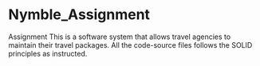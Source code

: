 # Nymble_Assignment
 Assignment
This is a software system that allows travel agencies to maintain their travel packages.
All the code-source files follows the SOLID principles as instructed.
